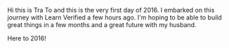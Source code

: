 Hi this is Tra To and this is the very first day of 2016. I embarked on this journey with Learn Verified a few hours ago. I'm hoping to be able to build great things in a few months and a great future with my husband. 

Here to 2016!

